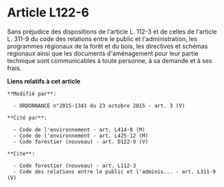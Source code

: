 # Article L122-6

Sans préjudice des dispositions de l'article L. 112-3 et de celles de l'article L. 311-9 du code des relations entre le
public et l'administration, les programmes régionaux de la forêt et du bois, les directives et schémas régionaux ainsi que
les documents d'aménagement pour leur partie technique sont communicables à toute personne, à sa demande et à ses frais.

**Liens relatifs à cet article**

	**Modifié par**:

	  - ORDONNANCE n°2015-1341 du 23 octobre 2015 - art. 3 (V)

	**Cité par**:

	  - Code de l'environnement - art. L414-8 (M)
	  - Code de l'environnement - art. L425-12 (M)
	  - Code forestier (nouveau) - art. D122-9 (V)

	**Cite**:

	  - Code forestier (nouveau) - art. L112-3
	  - Code des relations entre le public et l'adminis... - art. L311-9 (V)
